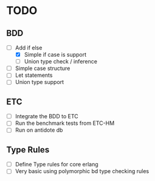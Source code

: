 # TODO

## BDD
- [ ] Add if else
  - [X] Simple if case is support
  - [ ] Union type check / inference
- [ ] Simple case structure
- [ ] Let statements
- [ ] Union type support

## ETC
- [ ] Integrate the BDD to ETC
- [ ] Run the benchmark tests from ETC-HM
- [ ] Run on antidote db

## Type Rules
- [ ] Define Type rules for core erlang
- [ ] Very basic using polymorphic bd type checking rules
